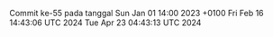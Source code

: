 Commit ke-55 pada tanggal Sun Jan 01 14:00 2023 +0100
Fri Feb 16 14:43:06 UTC 2024
Tue Apr 23 04:43:13 UTC 2024
